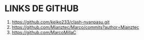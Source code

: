 # LINKS DE GITHUB
1. https://github.com/keiko233/clash-nyanpasu.git
2. https://github.com/Mianztec/Marco/commits?author=Mianztec
3. https://github.com/MarcoMillaC

